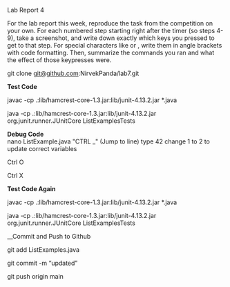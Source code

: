 Lab Report 4

For the lab report this week, reproduce the task from the competition on your own. For each numbered step starting right after the timer (so steps 4-9), take a screenshot, and write down exactly which keys you pressed to get to that step. For special characters like <enter> or <tab>, write them in angle brackets with code formatting. Then, summarize the commands you ran and what the effect of those keypresses were.

git clone git@github.com:NirvekPanda/lab7.git

__Test Code__

javac -cp .:lib/hamcrest-core-1.3.jar:lib/junit-4.13.2.jar *.java

java -cp .:lib/hamcrest-core-1.3.jar:lib/junit-4.13.2.jar org.junit.runner.JUnitCore ListExamplesTests


__Debug Code__    
nano ListExample.java 
    "CTRL _" (Jump to line)
    type 42
    change 1 to 2 to update correct variables
    
Ctrl O
    
Ctrl X

    
__Test Code Again__

javac -cp .:lib/hamcrest-core-1.3.jar:lib/junit-4.13.2.jar *.java

java -cp .:lib/hamcrest-core-1.3.jar:lib/junit-4.13.2.jar org.junit.runner.JUnitCore ListExamplesTests

    
__Commit and Push to Github

git add ListExamples.java

git commit -m “updated”

git push origin main

